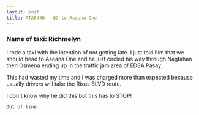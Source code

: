 ```yaml
---
layout: post
title: ATA5440 - QC to Aseana One
---
```


### Name of taxi: Richmelyn

I rode a taxi with the intention of not getting late. I just told him that we should head to Aseana One and he just circled his way through Nagtahan then Osmena ending up in the traffic jam area of EDSA Pasay.

This had wasted my time and I was charged more than expected because usually drivers will take the Rixas BLVD route.

I don't know why he did this but this has to STOP!

```Out of line```
